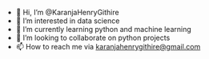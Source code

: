 - 👋 Hi, I’m @KaranjaHenryGithire
- 👀 I’m interested in data science 
- 🌱 I’m currently learning python and machine learning
- 💞️ I’m looking to collaborate on python projects
- 📫 How to reach me via karanjahenrygithire@gmail.com

<!---
KaranjaHenryGithire/KaranjaHenryGithire is a ✨ special ✨ repository because its `README.md` (this file) appears on your GitHub profile.
You can click the Preview link to take a look at your changes.
--->
